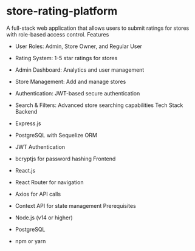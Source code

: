 # store-rating-platform
A full-stack web application that allows users to submit ratings for stores with role-based access control.
Features
* User Roles: Admin, Store Owner, and Regular User
* Rating System: 1-5 star ratings for stores
* Admin Dashboard: Analytics and user management
* Store Management: Add and manage stores
* Authentication: JWT-based secure authentication
* Search & Filters: Advanced store searching capabilities
Tech Stack
Backend

* Express.js
* PostgreSQL with Sequelize ORM
* JWT Authentication
* bcryptjs for password hashing
Frontend

* React.js
* React Router for navigation
* Axios for API calls
* Context API for state management
Prerequisites
* Node.js (v14 or higher)
* PostgreSQL
* npm or yarn
